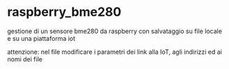 # raspberry_bme280
gestione di un sensore bme280 da raspberry con salvataggio su file locale e su una piattaforma iot

attenzione: nel file modificare i parametri dei link alla IoT, agli indirizzi ed ai nomi dei file
